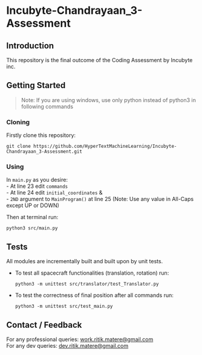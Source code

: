 # Incubyte-Chandrayaan_3-Assessment

## Introduction

This repository is the final outcome of the Coding Assessment by Incubyte inc.

## Getting Started

> Note: If you are using windows, use only python instead of python3 in following commands

### Cloning

Firstly clone this repository:

```
git clone https://github.com/HyperTextMachineLearning/Incubyte-Chandrayaan_3-Assessment.git
```

### Using

In `main.py` as you desire:   
    - At line 23 edit `commands`   
    - At line 24 edit `initial_coordinates` &   
    - `2ND` argument to `MainProgram()` at line 25 (Note: Use any value in All-Caps except UP or DOWN)   

Then at terminal run:   

```
python3 src/main.py
```

## Tests

All modules are incrementally built and built upon by unit tests.

- To test all spacecraft functionalities (translation, rotation) run:

    ```
    python3 -m unittest src/translator/test_Translator.py
    ```

- To test the correctness of final position after all commands run:

    ```
    python3 -m unittest src/test_main.py
    ```

## Contact / Feedback

For any professional queries: work.ritik.matere@gmail.com   
For any dev queries: dev.ritik.matere@gmail.com
